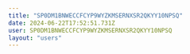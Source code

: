 ```yaml
---
title: "SP0DM1BNWECCFCYP9WYZKMSERNXSR2QKYY10NPSQ"
date: 2024-06-22T17:52:51.731Z
user: SP0DM1BNWECCFCYP9WYZKMSERNXSR2QKYY10NPSQ
layout: "users"
---
```

    